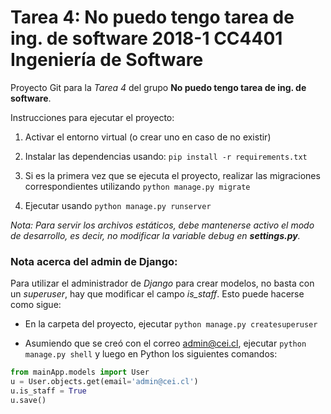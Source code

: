 # Tarea 4: No puedo tengo tarea de ing. de software 2018-1 CC4401 Ingeniería de Software
Proyecto Git para la _Tarea 4_ del grupo **__No puedo tengo tarea de ing. de software__**.

Instrucciones para ejecutar el proyecto:

1. Activar el entorno virtual (o crear uno en caso de no existir)

2. Instalar las dependencias usando: `pip install -r requirements.txt`

3. Si es la primera vez que se ejecuta el proyecto, realizar las migraciones correspondientes utilizando `python manage.py migrate`

4. Ejecutar usando `python manage.py runserver`
     
*Nota: Para servir los archivos estáticos, debe mantenerse activo el modo de desarrollo, es decir, no modificar la variable debug en **settings.py**.*


### Nota acerca del admin de Django:

Para utilizar el administrador de *Django* para crear modelos, no basta con un *superuser*, hay que modificar el campo *is_staff*. Esto puede hacerse como sigue:
+ En la carpeta del proyecto, ejecutar `python manage.py createsuperuser`

+ Asumiendo que se creó con el correo admin@cei.cl, ejecutar `python manage.py shell` y luego en Python los siguientes comandos:

~~~~python
from mainApp.models import User
u = User.objects.get(email='admin@cei.cl')
u.is_staff = True
u.save()
~~~~
